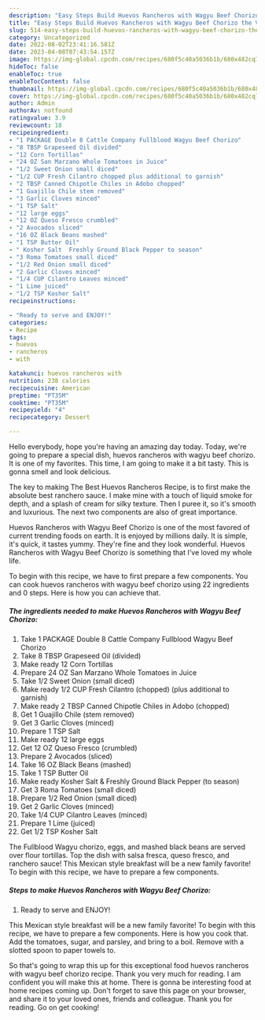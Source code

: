 ```yaml
---
description: "Easy Steps Build Huevos Rancheros with Wagyu Beef Chorizo the Very Delicious"
title: "Easy Steps Build Huevos Rancheros with Wagyu Beef Chorizo the Very Delicious"
slug: 514-easy-steps-build-huevos-rancheros-with-wagyu-beef-chorizo-the-very-delicious
category: Uncategorized
date: 2022-08-02T23:41:16.581Z
date: 2023-04-08T07:43:54.157Z
image: https://img-global.cpcdn.com/recipes/680f5c40a5036b1b/680x482cq70/huevos-rancheros-with-wagyu-beef-chorizo-recipe-main-photo.jpg
hideToc: false
enableToc: true
enableTocContent: false
thumbnail: https://img-global.cpcdn.com/recipes/680f5c40a5036b1b/680x482cq70/huevos-rancheros-with-wagyu-beef-chorizo-recipe-main-photo.jpg
cover: https://img-global.cpcdn.com/recipes/680f5c40a5036b1b/680x482cq70/huevos-rancheros-with-wagyu-beef-chorizo-recipe-main-photo.jpg
author: Admin
authorAv: notfound
ratingvalue: 3.9
reviewcount: 18
recipeingredient:
- "1 PACKAGE Double 8 Cattle Company Fullblood Wagyu Beef Chorizo"
- "8 TBSP Grapeseed Oil divided"
- "12 Corn Tortillas"
- "24 OZ San Marzano Whole Tomatoes in Juice"
- "1/2 Sweet Onion small diced"
- "1/2 CUP Fresh Cilantro chopped plus additional to garnish"
- "2 TBSP Canned Chipotle Chiles in Adobo chopped"
- "1 Guajillo Chile stem removed"
- "3 Garlic Cloves minced"
- "1 TSP Salt"
- "12 large eggs"
- "12 OZ Queso Fresco crumbled"
- "2 Avocados sliced"
- "16 OZ Black Beans mashed"
- "1 TSP Butter Oil"
- " Kosher Salt  Freshly Ground Black Pepper to season"
- "3 Roma Tomatoes small diced"
- "1/2 Red Onion small diced"
- "2 Garlic Cloves minced"
- "1/4 CUP Cilantro Leaves minced"
- "1 Lime juiced"
- "1/2 TSP Kosher Salt"
recipeinstructions:

- "Ready to serve and ENJOY!"
categories:
- Recipe
tags:
- huevos
- rancheros
- with

katakunci: huevos rancheros with 
nutrition: 238 calories
recipecuisine: American
preptime: "PT35M"
cooktime: "PT35M"
recipeyield: "4"
recipecategory: Dessert

---
```



Hello everybody, hope you're having an amazing day today. Today, we're going to prepare a special dish, huevos rancheros with wagyu beef chorizo. It is one of my favorites. This time, I am going to make it a bit tasty. This is gonna smell and look delicious.

The key to making The Best Huevos Rancheros Recipe, is to first make the absolute best ranchero sauce. I make mine with a touch of liquid smoke for depth, and a splash of cream for silky texture. Then I puree it, so it&#39;s smooth and luxurious. The next two components are also of great importance.

Huevos Rancheros with Wagyu Beef Chorizo is one of the most favored of current trending foods on earth. It is enjoyed by millions daily. It is simple, it's quick, it tastes yummy. They're fine and they look wonderful. Huevos Rancheros with Wagyu Beef Chorizo is something that I've loved my whole life.


To begin with this recipe, we have to first prepare a few components. You can cook huevos rancheros with wagyu beef chorizo using 22 ingredients and 0 steps. Here is how you can achieve that.

<!--inarticleads1-->

##### The ingredients needed to make Huevos Rancheros with Wagyu Beef Chorizo:

1. Take 1 PACKAGE Double 8 Cattle Company Fullblood Wagyu Beef Chorizo
1. Take 8 TBSP Grapeseed Oil (divided)
1. Make ready 12 Corn Tortillas
1. Prepare 24 OZ San Marzano Whole Tomatoes in Juice
1. Take 1/2 Sweet Onion (small diced)
1. Make ready 1/2 CUP Fresh Cilantro (chopped) (plus additional to garnish)
1. Make ready 2 TBSP Canned Chipotle Chiles in Adobo (chopped)
1. Get 1 Guajillo Chile (stem removed)
1. Get 3 Garlic Cloves (minced)
1. Prepare 1 TSP Salt
1. Make ready 12 large eggs
1. Get 12 OZ Queso Fresco (crumbled)
1. Prepare 2 Avocados (sliced)
1. Take 16 OZ Black Beans (mashed)
1. Take 1 TSP Butter Oil
1. Make ready  Kosher Salt &amp; Freshly Ground Black Pepper (to season)
1. Get 3 Roma Tomatoes (small diced)
1. Prepare 1/2 Red Onion (small diced)
1. Get 2 Garlic Cloves (minced)
1. Take 1/4 CUP Cilantro Leaves (minced)
1. Prepare 1 Lime (juiced)
1. Get 1/2 TSP Kosher Salt


The Fullblood Wagyu chorizo, eggs, and mashed black beans are served over flour tortillas. Top the dish with salsa fresca, queso fresco, and ranchero sauce! This Mexican style breakfast will be a new family favorite! To begin with this recipe, we have to prepare a few components. 

<!--inarticleads2-->

##### Steps to make Huevos Rancheros with Wagyu Beef Chorizo:


1. Ready to serve and ENJOY!

This Mexican style breakfast will be a new family favorite! To begin with this recipe, we have to prepare a few components. Here is how you cook that. Add the tomatoes, sugar, and parsley, and bring to a boil. Remove with a slotted spoon to paper towels to. 

So that's going to wrap this up for this exceptional food huevos rancheros with wagyu beef chorizo recipe. Thank you very much for reading. I am confident you will make this at home. There is gonna be interesting food at home recipes coming up. Don't forget to save this page on your browser, and share it to your loved ones, friends and colleague. Thank you for reading. Go on get cooking!
